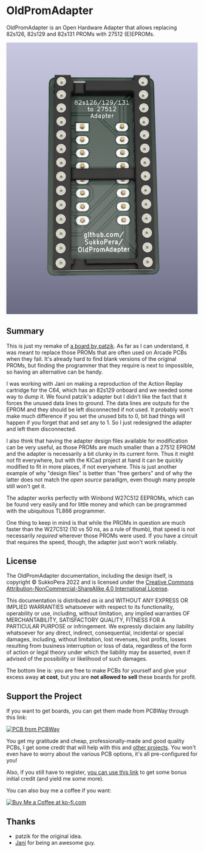 # OldPromAdapter
OldPromAdapter is an Open Hardware Adapter that allows replacing 82s126, 82s129 and 82s131 PROMs with 27512 (E)EPROMs.

![Board](https://raw.githubusercontent.com/SukkoPera/OldPromAdapter/master/img/render-top.png)

## Summary
This is just my remake of [a board by patzik](http://www.ukvac.com/forum/topic384396.html). As far as I can understand, it was meant to replace those PROMs that are often used on Arcade PCBs when they fail. It's already hard to find blank versions of the original PROMs, but finding the programmer that they require is next to impossible, so having an alternative can be handy.

I was working with Jani on making a reproduction of the Action Replay cartridge for the C64, which has an 82s129 onboard and we needed some way to dump it. We found patzik's adapter but I didn't like the fact that it forces the unused data lines to ground. The data lines are outputs for the EPROM and they should be left disconnected if not used. It probably won't make much difference if you set the unused bits to 0, bit bad things will happen if you forget that and set any to 1. So I just redesigned the adapter and left them disconnected.

I also think that having the adapter design files available for modification can be very useful, as those PROMs are much smaller than a 27512 EPROM and the adapter is necessarily a bit clunky in its current form. Thus it might not fit everywhere, but with the KiCad project at hand it can be quickly modified to fit in more places, if not everywhere. This is just another example of why "design files" is better than "free gerbers" and of why the latter does not match the *open source* paradigm, even though many people still won't get it.

The adapter works perfectly with Winbond W27C512 EEPROMs, which can be found very easily and for little money and which can be programmed with the ubiquitous TL866 programmer.

One thing to keep in mind is that while the PROMs in question are much faster than the W27C512 (10 vs 50 ns, as a rule of thumb), that speed is not necessarily *required* wherever those PROMs were used. If you have a circuit that requires the speed, though, the adapter just won't work reliably.

## License
The OldPromAdapter documentation, including the design itself, is copyright &copy; SukkoPera 2022 and is licensed under the [Creative Commons Attribution-NonCommercial-ShareAlike 4.0 International License](https://creativecommons.org/licenses/by-nc-sa/4.0/).

This documentation is distributed *as is* and WITHOUT ANY EXPRESS OR IMPLIED WARRANTIES whatsoever with respect to its functionality, operability or use, including, without limitation, any implied warranties OF MERCHANTABILITY, SATISFACTORY QUALITY, FITNESS FOR A PARTICULAR PURPOSE or infringement. We expressly disclaim any liability whatsoever for any direct, indirect, consequential, incidental or special damages, including, without limitation, lost revenues, lost profits, losses resulting from business interruption or loss of data, regardless of the form of action or legal theory under which the liability may be asserted, even if advised of the possibility or likelihood of such damages.

The bottom line is: you are free to make PCBs for yourself and give your excess away **at cost**, but you are **not allowed to sell** these boards for profit.

## Support the Project
If you want to get boards, you can get them made from PCBWay through this link:

[![PCB from PCBWay](https://www.pcbway.com/project/img/images/frompcbway.png)](https://www.pcbway.com/project/shareproject/OldPromAdapter_V1_4d6814fd.html)

You get my gratitude and cheap, professionally-made and good quality PCBs, I get some credit that will help with this and [other projects](https://www.pcbway.com/project/member/shareproject/?bmbid=41100). You won't even have to worry about the various PCB options, it's all pre-configured for you!

Also, if you still have to register, [you can use this link](https://www.pcbway.com/setinvite.aspx?inviteid=41100) to get some bonus initial credit (and yield me some more).

You can also buy me a coffee if you want:

<a href='https://ko-fi.com/L3L0U18L' target='_blank'><img height='36' style='border:0px;height:36px;' src='https://az743702.vo.msecnd.net/cdn/kofi2.png?v=2' border='0' alt='Buy Me a Coffee at ko-fi.com' /></a>

## Thanks
- patzik for the original idea.
- [Jani](http://blog.worldofjani.com) for being an awesome guy.
